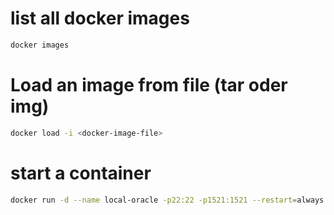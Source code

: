 # list all docker images
```bash
docker images
```
# Load an image from file (tar oder img)
```bash
docker load -i <docker-image-file>
```
# start a container
```bash
docker run -d --name local-oracle -p22:22 -p1521:1521 --restart=always <docker-image-id>
```
